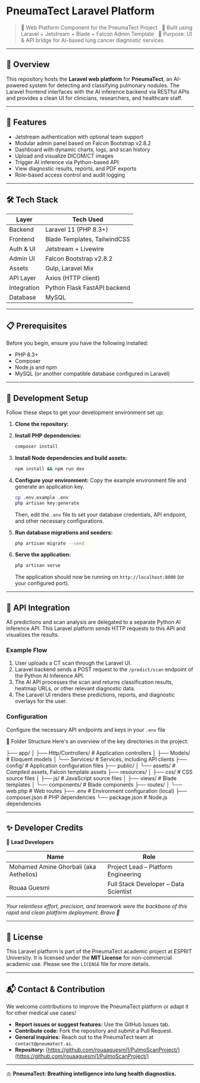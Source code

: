 # PneumaTect Laravel Platform

> 🧩 Web Platform Component for the PneumaTect Project  
> 🔗 Built using Laravel + Jetstream + Blade + Falcon Admin Template  
> 🧠 Purpose: UI & API bridge for AI-based lung cancer diagnostic services

---

## 🚀 Overview

This repository hosts the **Laravel web platform** for **PneumaTect**, an AI-powered system for detecting and classifying pulmonary nodules. The Laravel frontend interfaces with the AI inference backend via RESTful APIs and provides a clean UI for clinicians, researchers, and healthcare staff.

---

## 🔧 Features

- Jetstream authentication with optional team support
- Modular admin panel based on Falcon Bootstrap v2.8.2
- Dashboard with dynamic charts, logs, and scan history
- Upload and visualize DICOM/CT images
- Trigger AI inference via Python-based API
- View diagnostic results, reports, and PDF exports
- Role-based access control and audit logging

---

## 🛠️ Tech Stack

| Layer         | Tech Used                     |
|---------------|-------------------------------|
| Backend       | Laravel 11 (PHP 8.3+)         |
| Frontend      | Blade Templates, TailwindCSS  |
| Auth & UI     | Jetstream + Livewire          |
| Admin UI      | Falcon Bootstrap v2.8.2       |
| Assets        | Gulp, Laravel Mix             |
| API Layer     | Axios (HTTP client)           |
| Integration   | Python Flask FastAPI backend  |
| Database      | MySQL                         |

---

## 📋 Prerequisites

Before you begin, ensure you have the following installed:

- PHP 8.3+
- Composer
- Node.js and npm
- MySQL (or another compatible database configured in Laravel)

---

## 🧪 Development Setup

Follow these steps to get your development environment set up:

1.  **Clone the repository:**


2.  **Install PHP dependencies:**
    ```bash
    composer install
    ```

3.  **Install Node dependencies and build assets:**
    ```bash
    npm install && npm run dev
    ```

4.  **Configure your environment:**
    Copy the example environment file and generate an application key.
    ```bash
    cp .env.example .env
    php artisan key:generate
    ```
    Then, edit the `.env` file to set your database credentials, API endpoint, and other necessary configurations.

5.  **Run database migrations and seeders:**
    ```bash
    php artisan migrate --seed
    ```

6.  **Serve the application:**
    ```bash
    php artisan serve
    ```
    The application should now be running on `http://localhost:8000` (or your configured port).

---

## 🔗 API Integration

All predictions and scan analysis are delegated to a separate Python AI Inference API. This Laravel platform sends HTTP requests to this API and visualizes the results.

### Example Flow

1.  User uploads a CT scan through the Laravel UI.
2.  Laravel backend sends a POST request to the `/predict/scan` endpoint of the Python AI Inference API.
3.  The AI API processes the scan and returns classification results, heatmap URLs, or other relevant diagnostic data.
4.  The Laravel UI renders these predictions, reports, and diagnostic overlays for the user.

### Configuration

Configure the necessary API endpoints and keys in your `.env` file


📁 Folder Structure
Here's an overview of the key directories in the project:

├── app/
│   ├── Http/Controllers/   # Application controllers
│   ├── Models/             # Eloquent models
│   └── Services/           # Services, including API clients
├── config/                 # Application configuration files
├── public/
│   └── assets/             # Compiled assets, Falcon template assets
├── resources/
│   ├── css/                # CSS source files
│   ├── js/                 # JavaScript source files
│   ├── views/              # Blade templates
│   └── components/         # Blade components
├── routes/
│   └── web.php             # Web routes
├── .env                    # Environment configuration (local)
├── composer.json           # PHP dependencies
└── package.json            # Node.js dependencies


---

## ✨ Developer Credits

👑 **Lead Developers**

| Name                               | Role                                                                                               |
|------------------------------------|----------------------------------------------------------------------------------------------------|
| Mohamed Amine Ghorbali (aka Aethelios) | Project Lead – Platform Engineering|
| Rouaa Guesmi                       | Full Stack Developer – Data Scientist|

*Your relentless effort, precision, and teamwork were the backbone of this rapid and clean platform deployment. Bravo 👏*

---

## 📜 License

This Laravel platform is part of the PneumaTect academic project at ESPRIT University.
It is licensed under the **MIT License** for non-commercial academic use. Please see the `LICENSE` file for more details.

---

## 📬 Contact & Contribution

We welcome contributions to improve the PneumaTect platform or adapt it for other medical use cases!

-   **Report issues or suggest features:** Use the GitHub Issues tab.
-   **Contribute code:** Fork the repository and submit a Pull Request.
-   **General inquiries:** Reach out to the PneumaTect team at `contact@pneumatect.ai`.
-   **Repository:** [https://github.com/rouaaguesmi1/PulmoScanProject/](https://github.com/rouaaguesmi1/PulmoScanProject/)

---

🫁 **PneumaTect: Breathing intelligence into lung health diagnostics.**
